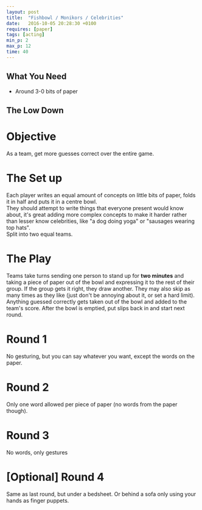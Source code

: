 ```yaml
---
layout: post
title:  "Fishbowl / Monikors / Celebrities"
date:   2016-10-05 20:28:30 +0100
requires: [paper]
tags: [acting]
min_p: 2
max_p: 12
time: 40
---
```


## What You Need
- Around 3-0 bits of paper

## The Low Down

# Objective
As a team, get more guesses correct over the entire game.

# The Set up  
Each player writes an equal amount of concepts on little bits of paper, folds it in half and puts it in a centre bowl.  
They should attempt to write things that everyone present would know about, it's great adding more complex concepts to make it harder rather than lesser know celebrities, like "a dog doing yoga" or "sausages wearing top hats".  
Split into two equal teams.

# The Play  
Teams take turns sending one person to stand up for **two minutes** and taking a piece of paper out of the bowl and expressing it to the rest of their group. If the group gets it right, they draw another. They may also skip as many times as they like (just don't be annoying about it, or set a hard limit).  
Anything guessed correctly gets taken out of the bowl and added to the team's score. After the bowl is emptied, put slips back in and start next round.  

# Round 1  
No gesturing, but you can say whatever you want, except the words on the paper.

# Round 2  
Only one word allowed per piece of paper (no words from the paper though).

# Round 3  
No words, only gestures

# [Optional] Round 4  
Same as last round, but under a bedsheet. Or behind a sofa only using your hands as finger puppets.
